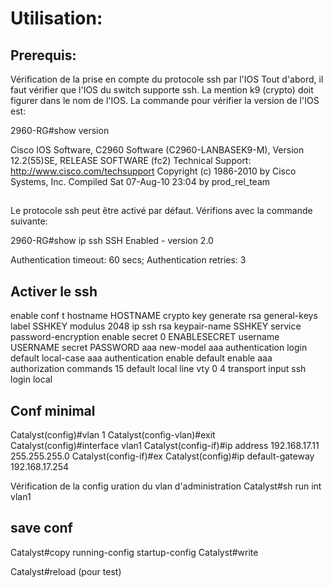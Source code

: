 # Utilisation:

## Prerequis:

Vérification de la prise en compte du protocole ssh par l'IOS
Tout d'abord, il faut vérifier que l'IOS du switch supporte ssh. La mention k9 (crypto) doit figurer dans le nom de l'IOS.
La commande pour vérifier la version de l'IOS est:

2960-RG#show version

Cisco IOS Software, C2960 Software (C2960-LANBASEK9-M), Version 12.2(55)SE, RELEASE SOFTWARE (fc2)
Technical Support: http://www.cisco.com/techsupport
Copyright (c) 1986-2010 by Cisco Systems, Inc.
Compiled Sat 07-Aug-10 23:04 by prod_rel_team

##

Le protocole ssh peut être activé par défaut. Vérifions avec la commande suivante:

2960-RG#show ip ssh
SSH Enabled - version 2.0

Authentication timeout: 60 secs; Authentication retries: 3

## Activer le ssh 

enable
conf t
hostname HOSTNAME
crypto key generate rsa general-keys label SSHKEY modulus 2048
ip ssh rsa keypair-name SSHKEY
service password-encryption
enable secret 0 ENABLESECRET 
username USERNAME secret PASSWORD 
aaa new-model
aaa authentication login default local-case
aaa authentication enable default enable
aaa authorization commands 15 default local
line vty 0 4
  transport input ssh
  login local

## Conf minimal
Catalyst(config)#vlan 1
Catalyst(config-vlan)#exit
Catalyst(config)#interface vlan1
Catalyst(config-if)#ip address 192.168.17.11 255.255.255.0
Catalyst(config-if)#ex
Catalyst(config)#ip default-gateway 192.168.17.254

Vérification de la config
uration du vlan d'administration
Catalyst#sh run int vlan1

## save conf
Catalyst#copy running-config startup-config
Catalyst#write 

Catalyst#reload (pour test)

